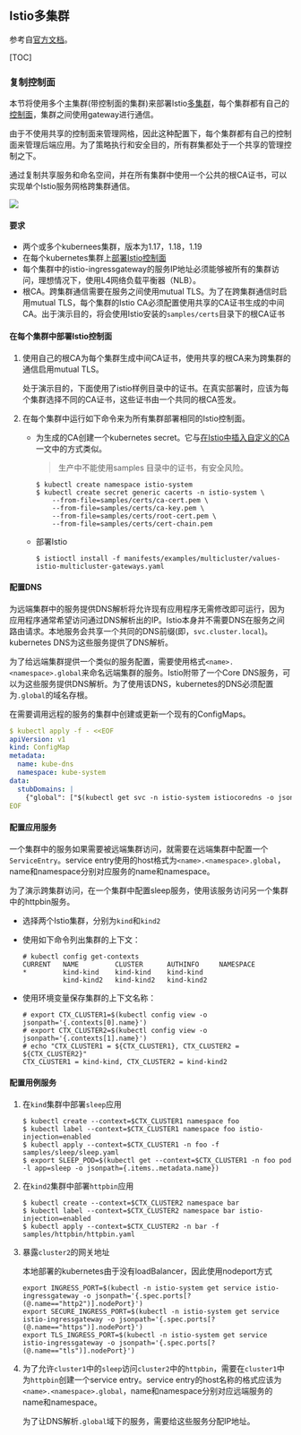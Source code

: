 ## Istio多集群

参考自[官方文档](https://preliminary.istio.io/latest/docs/setup/install/multicluster/)。

[TOC]

### 复制控制面

本节将使用多个主集群(带控制面的集群)来部署Istio[多集群](https://preliminary.istio.io/latest/docs/ops/deployment/deployment-models/#multiple-clusters)，每个集群都有自己的[控制面](https://preliminary.istio.io/latest/docs/ops/deployment/deployment-models/#control-plane-models)，集群之间使用gateway进行通信。

由于不使用共享的控制面来管理网格，因此这种配置下，每个集群都有自己的控制面来管理后端应用。为了策略执行和安全目的，所有群集都处于一个共享的管理控制之下。

通过复制共享服务和命名空间，并在所有集群中使用一个公共的根CA证书，可以实现单个Istio服务网格跨集群通信。

![](https://img2020.cnblogs.com/blog/1334952/202009/1334952-20200925125143585-1811497649.png)

#### 要求

- 两个或多个kubernees集群，版本为1.17，1.18，1.19
- 在每个kubernetes集群上[部署Istio控制面](https://preliminary.istio.io/latest/docs/setup/install/istioctl/)
- 每个集群中的istio-ingressgateway的服务IP地址必须能够被所有的集群访问，理想情况下，使用L4网络负载平衡器（NLB）。
- 根CA。跨集群通信需要在服务之间使用mutual TLS。为了在跨集群通信时启用mutual TLS，每个集群的Istio CA必须配置使用共享的CA证书生成的中间CA。出于演示目的，将会使用Istio安装的`samples/certs`目录下的根CA证书

#### 在每个集群中部署Istio控制面

1. 使用自己的根CA为每个集群生成中间CA证书，使用共享的根CA来为跨集群的通信启用mutual TLS。

   处于演示目的，下面使用了istio样例目录中的证书。在真实部署时，应该为每个集群选择不同的CA证书，这些证书由一个共同的根CA签发。

2. 在每个集群中运行如下命令来为所有集群部署相同的Istio控制面。

   - 为生成的CA创建一个kubernetes secret。它与[在Istio中插入自定义的CA](https://preliminary.istio.io/latest/docs/tasks/security/cert-management/plugin-ca-cert/)一文中的方式类似。

     > 生产中不能使用samples 目录中的证书，有安全风险。

     ```shell
     $ kubectl create namespace istio-system
     $ kubectl create secret generic cacerts -n istio-system \
         --from-file=samples/certs/ca-cert.pem \
         --from-file=samples/certs/ca-key.pem \
         --from-file=samples/certs/root-cert.pem \
         --from-file=samples/certs/cert-chain.pem
     ```

   - 部署Istio

     ```shell
     $ istioctl install -f manifests/examples/multicluster/values-istio-multicluster-gateways.yaml
     ```

#### 配置DNS

为远端集群中的服务提供DNS解析将允许现有应用程序无需修改即可运行，因为应用程序通常希望访问通过DNS解析出的IP。Istio本身并不需要DNS在服务之间路由请求。本地服务会共享一个共同的DNS前缀(即，`svc.cluster.local`)。kubernetes DNS为这些服务提供了DNS解析。

为了给远端集群提供一个类似的服务配置，需要使用格式`<name>.<namespace>.global`来命名远端集群的服务。Istio附带了一个Core DNS服务，可以为这些服务提供DNS解析。为了使用该DNS，kubernetes的DNS必须配置为`.global`的域名存根。

在需要调用远程的服务的集群中创建或更新一个现有的ConfigMaps。

```yaml
$ kubectl apply -f - <<EOF
apiVersion: v1
kind: ConfigMap
metadata:
  name: kube-dns
  namespace: kube-system
data:
  stubDomains: |
    {"global": ["$(kubectl get svc -n istio-system istiocoredns -o jsonpath={.spec.clusterIP})"]}
EOF
```

#### 配置应用服务

一个集群中的服务如果需要被远端集群访问，就需要在远端集群中配置一个`ServiceEntry`。service entry使用的host格式为`<name>.<namespace>.global`，name和namespace分别对应服务的name和namespace。

为了演示跨集群访问，在一个集群中配置sleep服务，使用该服务访问另一个集群中的httpbin服务。

- 选择两个Istio集群，分别为`kind`和`kind2`

- 使用如下命令列出集群的上下文：

  ```shell
  # kubectl config get-contexts
  CURRENT   NAME         CLUSTER      AUTHINFO     NAMESPACE
  *         kind-kind    kind-kind    kind-kind
            kind-kind2   kind-kind2   kind-kind2
  ```

- 使用环境变量保存集群的上下文名称：

  ```shell
  # export CTX_CLUSTER1=$(kubectl config view -o jsonpath='{.contexts[0].name}')
  # export CTX_CLUSTER2=$(kubectl config view -o jsonpath='{.contexts[1].name}')
  # echo "CTX_CLUSTER1 = ${CTX_CLUSTER1}, CTX_CLUSTER2 = ${CTX_CLUSTER2}"
  CTX_CLUSTER1 = kind-kind, CTX_CLUSTER2 = kind-kind2
  ```

#### 配置用例服务

1. 在`kind`集群中部署`sleep`应用

   ```shell
   $ kubectl create --context=$CTX_CLUSTER1 namespace foo
   $ kubectl label --context=$CTX_CLUSTER1 namespace foo istio-injection=enabled
   $ kubectl apply --context=$CTX_CLUSTER1 -n foo -f samples/sleep/sleep.yaml
   $ export SLEEP_POD=$(kubectl get --context=$CTX_CLUSTER1 -n foo pod -l app=sleep -o jsonpath={.items..metadata.name})
   ```

2. 在`kind2`集群中部署`httpbin`应用

   ```shell
   $ kubectl create --context=$CTX_CLUSTER2 namespace bar
   $ kubectl label --context=$CTX_CLUSTER2 namespace bar istio-injection=enabled
   $ kubectl apply --context=$CTX_CLUSTER2 -n bar -f samples/httpbin/httpbin.yaml
   ```

3. 暴露`cluster2`的网关地址

   本地部署的kubernetes由于没有loadBalancer，因此使用nodeport方式

   ```shell
   export INGRESS_PORT=$(kubectl -n istio-system get service istio-ingressgateway -o jsonpath='{.spec.ports[?(@.name=="http2")].nodePort}')
   export SECURE_INGRESS_PORT=$(kubectl -n istio-system get service istio-ingressgateway -o jsonpath='{.spec.ports[?(@.name=="https")].nodePort}')
   export TLS_INGRESS_PORT=$(kubectl -n istio-system get service istio-ingressgateway -o jsonpath='{.spec.ports[?(@.name=="tls")].nodePort}')
   ```

4. 为了允许`cluster1`中的`sleep`访问`cluster2`中的`httpbin`，需要在`cluster1`中为`httpbin`创建一个service entry。service entry的host名称的格式应该为`<name>.<namespace>.global`，name和namespace分别对应远端服务的name和namespace。

   为了让DNS解析`.global`域下的服务，需要给这些服务分配IP地址。

















